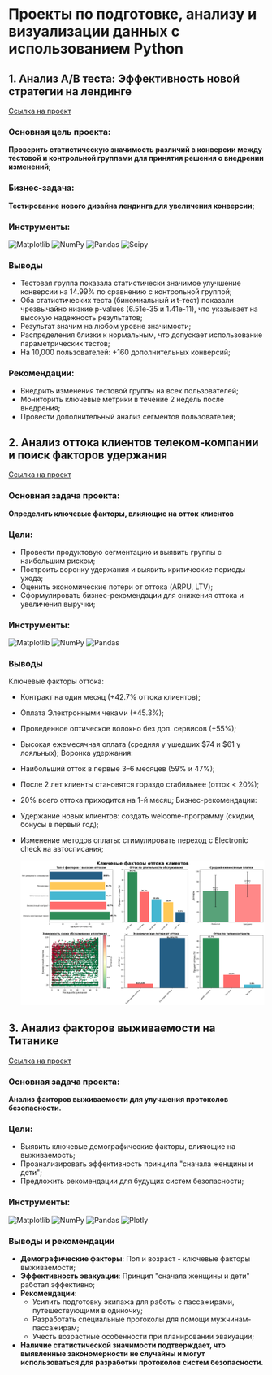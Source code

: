 # Проекты по подготовке, анализу и визуализации данных с использованием Python


## 1. Анализ A/B теста: Эффективность новой стратегии на лендинге
[Ссылка на проект](https://github.com/sasergeevna/python_projects.github.io/blob/main/AB_test_project.ipynb)

### Основная цель проекта:
**Проверить статистическую значимость различий в конверсии между тестовой и контрольной группами для принятия решения о внедрении изменений;**
### Бизнес-задача: 
**Тестирование нового дизайна лендинга для увеличения конверсии;**

### Инструменты:
![Matplotlib](https://img.shields.io/badge/Matplotlib-%23ffffff.svg?style=for-the-badge&logo=Matplotlib&logoColor=black) ![NumPy](https://img.shields.io/badge/numpy-%23013243.svg?style=for-the-badge&logo=numpy&logoColor=white) ![Pandas](https://img.shields.io/badge/pandas-%23150458.svg?style=for-the-badge&logo=pandas&logoColor=white) ![Scipy](https://img.shields.io/badge/SciPy-%230C55A5.svg?style=for-the-badge&logo=scipy&logoColor=%white) 

### Выводы 

- Тестовая группа показала статистически значимое улучшение конверсии на 14.99% по сравнению с контрольной группой;
- Оба статистических теста (биномиальный и t-тест) показали чрезвычайно низкие p-values (6.51e-35 и 1.41e-11), что указывает на высокую надежность результатов;
- Результат значим на любом уровне значимости;
- Распределения близки к нормальным, что допускает использование параметрических тестов;
- На 10,000 пользователей: +160 дополнительных конверсий;

### Рекомендации:
-  Внедрить изменения тестовой группы на всех пользователей;
-  Мониторить ключевые метрики в течение 2 недель после внедрения;
-  Провести дополнительный анализ сегментов пользователей;

## 2. Анализ оттока клиентов телеком-компании и поиск факторов удержания
[Ссылка на проект](https://github.com/sasergeevna/python_projects.github.io/blob/main/Telecom_Customer_Churn_Analysis.ipynb)
### Основная задача проекта:
**Определить ключевые факторы, влияющие на отток клиентов**

### Цели:
- Провести продуктовую сегментацию и выявить группы с наибольшим риском;
- Построить воронку удержания и выявить критические периоды ухода;
- Оценить экономические потери от оттока (ARPU, LTV);
- Сформулировать бизнес-рекомендации для снижения оттока и увеличения выручки;

### Инструменты:
![Matplotlib](https://img.shields.io/badge/Matplotlib-%23ffffff.svg?style=for-the-badge&logo=Matplotlib&logoColor=black) ![NumPy](https://img.shields.io/badge/numpy-%23013243.svg?style=for-the-badge&logo=numpy&logoColor=white) ![Pandas](https://img.shields.io/badge/pandas-%23150458.svg?style=for-the-badge&logo=pandas&logoColor=white) 


### Выводы 
Ключевые факторы оттока:
- Контракт на один месяц (+42.7% оттока клиентов);
- Оплата Электронными чеками  (+45.3%);
- Проведенное оптическое волокно без доп. сервисов (+55%);
- Высокая ежемесячная оплата (средняя у ушедших $74 и $61 у лояльных);
Воронка удержания:
- Наибольший отток в первые 3–6 месяцев (59% и 47%);
- После 2 лет клиенты становятся гораздо стабильнее (отток < 20%);
- 20% всего оттока приходится на 1-й месяц;
Бизнес-рекомендации:
- Удержание новых клиентов: создать welcome-программу (скидки, бонусы в первый год);
- Изменение методов оплаты: стимулировать переход с Electronic check на автосписания;

  ![Dashboard](Telecom_dashbeard.png)

## 3. Анализ факторов выживаемости на Титанике
[Ссылка на проект](https://github.com/sasergeevna/python_projects.github.io/blob/main/Titanic_project.ipynb) 
### Основная задача проекта:
**Анализ факторов выживаемости для улучшения протоколов безопасности.**

### Цели:
- Выявить ключевые демографические факторы, влияющие на выживаемость;
- Проанализировать эффективность принципа "сначала женщины и дети";
- Предложить рекомендации для будущих систем безопасности;

### Инструменты:
![Matplotlib](https://img.shields.io/badge/Matplotlib-%23ffffff.svg?style=for-the-badge&logo=Matplotlib&logoColor=black) ![NumPy](https://img.shields.io/badge/numpy-%23013243.svg?style=for-the-badge&logo=numpy&logoColor=white) ![Pandas](https://img.shields.io/badge/pandas-%23150458.svg?style=for-the-badge&logo=pandas&logoColor=white) ![Plotly](https://img.shields.io/badge/Plotly-%233F4F75.svg?style=for-the-badge&logo=plotly&logoColor=white)

### Выводы и рекомендации

- **Демографические факторы**: Пол и возраст - ключевые факторы выживаемости;
- **Эффективность эвакуации**: Принцип "сначала женщины и дети" работал эффективно;
- **Рекомендации**:
   - Усилить подготовку экипажа для работы с пассажирами, путешествующими в одиночку;
   - Разработать специальные протоколы для помощи мужчинам-пассажирам;
   - Учесть возрастные особенности при планировании эвакуации;
- **Наличие статистической значимости подтверждает, что выявленные закономерности не случайны и могут использоваться для разработки протоколов систем безопасности.**

<!-- Proudly created with GPRM ( https://gprm.itsvg.in ) -->
